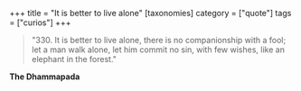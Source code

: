 +++
title = "It is better to live alone"
[taxonomies]
category = ["quote"]
tags = ["curios"]
+++
> "330. It is better to live alone, there is no companionship with a fool; let a man walk alone, let him commit no sin, with few wishes, like an elephant in the forest."

**The Dhammapada**
